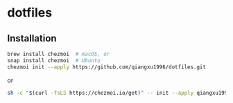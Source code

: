 # dotfiles

## Installation

```bash
brew install chezmoi  # macOS, or
snap install chezmoi  # Ubuntu
chezmoi init --apply https://github.com/qiangxu1996/dotfiles.git
```

or

```bash
sh -c "$(curl -fsLS https://chezmoi.io/get)" -- init --apply qiangxu1996
```

